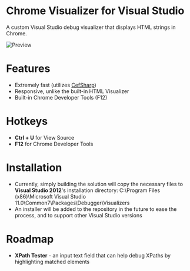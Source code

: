 # Chrome Visualizer for Visual Studio
A custom Visual Studio debug visualizer that displays HTML strings in Chrome.

![Preview](https://raw.github.com/eladnava/chrome-visualizer/master/ChromeVisualizerIntegration/Resources/Screenshot.png)

# Features
* Extremely fast (utilizes [CefSharp](https://github.com/cefsharp/CefSharp))
* Responsive, unlike the built-in HTML Visualizer
* Built-in Chrome Developer Tools (F12)

# Hotkeys
* **Ctrl + U** for View Source
* **F12** for Chrome Developer Tools

# Installation
* Currently, simply building the solution will copy the necessary files to **Visual Studio 2012**'s installation directory:
C:\Program Files (x86)\Microsoft Visual Studio 11.0\Common7\Packages\Debugger\Visualizers
* An installer will be added to the repository in the future to ease the process, and to support other Visual Studio versions

# Roadmap
* **XPath Tester** - an input text field that can help debug XPaths by highlighting matched elements
